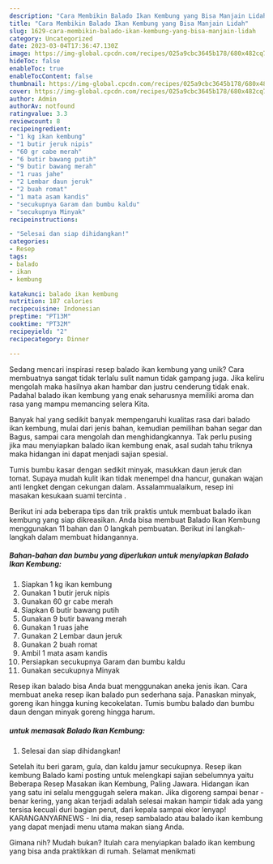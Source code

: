 ```yaml
---
description: "Cara Membikin Balado Ikan Kembung yang Bisa Manjain Lidah"
title: "Cara Membikin Balado Ikan Kembung yang Bisa Manjain Lidah"
slug: 1629-cara-membikin-balado-ikan-kembung-yang-bisa-manjain-lidah
category: Uncategorized
date: 2023-03-04T17:36:47.130Z
image: https://img-global.cpcdn.com/recipes/025a9cbc3645b178/680x482cq70/balado-ikan-kembung-foto-resep-utama.jpg
hideToc: false
enableToc: true
enableTocContent: false
thumbnail: https://img-global.cpcdn.com/recipes/025a9cbc3645b178/680x482cq70/balado-ikan-kembung-foto-resep-utama.jpg
cover: https://img-global.cpcdn.com/recipes/025a9cbc3645b178/680x482cq70/balado-ikan-kembung-foto-resep-utama.jpg
author: Admin
authorAv: notfound
ratingvalue: 3.3
reviewcount: 8
recipeingredient:
- "1 kg ikan kembung"
- "1 butir jeruk nipis"
- "60 gr cabe merah"
- "6 butir bawang putih"
- "9 butir bawang merah"
- "1 ruas jahe"
- "2 Lembar daun jeruk"
- "2 buah romat"
- "1 mata asam kandis"
- "secukupnya Garam dan bumbu kaldu"
- "secukupnya Minyak"
recipeinstructions:

- "Selesai dan siap dihidangkan!"
categories:
- Resep
tags:
- balado
- ikan
- kembung

katakunci: balado ikan kembung 
nutrition: 187 calories
recipecuisine: Indonesian
preptime: "PT13M"
cooktime: "PT32M"
recipeyield: "2"
recipecategory: Dinner

---
```





Sedang mencari inspirasi resep balado ikan kembung yang unik? Cara membuatnya sangat tidak terlalu sulit namun tidak gampang juga. Jika keliru mengolah maka hasilnya akan hambar dan justru cenderung tidak enak. Padahal balado ikan kembung yang enak seharusnya memiliki aroma dan rasa yang mampu memancing selera Kita.





Banyak hal yang sedikit banyak mempengaruhi kualitas rasa dari balado ikan kembung, mulai dari jenis bahan, kemudian pemilihan bahan segar dan Bagus, sampai cara mengolah dan menghidangkannya. Tak perlu pusing jika mau menyiapkan balado ikan kembung enak,      asal sudah tahu triknya maka hidangan ini dapat menjadi sajian spesial.














Tumis bumbu kasar dengan sedikit minyak, masukkan daun jeruk dan tomat. Supaya mudah kulit ikan tidak menempel dna hancur, gunakan wajan anti lengket dengan cekungan dalam. Assalammualaikum, resep ini masakan kesukaan suami tercinta ️.






Berikut ini ada beberapa tips dan trik praktis untuk membuat balado ikan kembung yang siap dikreasikan. Anda bisa membuat Balado Ikan Kembung menggunakan 11 bahan dan 0 langkah pembuatan. Berikut ini langkah-langkah dalam membuat hidangannya.

<!--inarticleads1-->

##### Bahan-bahan dan bumbu yang diperlukan untuk menyiapkan Balado Ikan Kembung:

1. Siapkan 1 kg ikan kembung
1. Gunakan 1 butir jeruk nipis
1. Gunakan 60 gr cabe merah
1. Siapkan 6 butir bawang putih
1. Gunakan 9 butir bawang merah
1. Gunakan 1 ruas jahe
1. Gunakan 2 Lembar daun jeruk
1. Gunakan 2 buah romat
1. Ambil 1 mata asam kandis
1. Persiapkan secukupnya Garam dan bumbu kaldu
1. Gunakan secukupnya Minyak


Resep ikan balado bisa Anda buat menggunakan aneka jenis ikan. Cara membuat aneka resep ikan balado pun sederhana saja. Panaskan minyak, goreng ikan hingga kuning kecokelatan. Tumis bumbu balado dan bumbu daun dengan minyak goreng hingga harum. 

<!--inarticleads2-->

#####  untuk memasak Balado Ikan Kembung:


1. Selesai dan siap dihidangkan!

Setelah itu beri garam, gula, dan kaldu jamur secukupnya. Resep ikan kembung Balado kami posting untuk melengkapi sajian sebelumnya yaitu Beberapa Resep Masakan ikan Kembung, Paling Jawara. Hidangan ikan yang satu ini selalu menggugah selera makan. Jika digoreng sampai benar - benar kering, yang akan terjadi adalah selesai makan hampir tidak ada yang tersisa kecuali duri bagian perut, dari kepala sampai ekor lenyap! KARANGANYARNEWS - Ini dia, resep sambalado atau balado ikan kembung yang dapat menjadi menu utama makan siang Anda. 

Gimana nih? Mudah bukan? Itulah cara menyiapkan balado ikan kembung yang bisa anda praktikkan di rumah. Selamat menikmati
